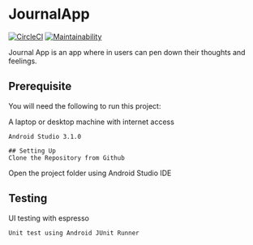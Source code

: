 # JournalApp

[![CircleCI](https://circleci.com/gh/Dfrank7/Journal-App/tree/master.svg?style=shield)](https://circleci.com/gh/Dfrank7/Journal-App/tree/master)  [![Maintainability](https://api.codeclimate.com/v1/badges/2ee0b2bb54f2530e708b/maintainability)](https://codeclimate.com/github/Dfrank7/Journal-App/maintainability)

Journal App is an app where in users can pen down their thoughts and feelings.

## Prerequisite
You will need the following to run this project:

A laptop or desktop machine with internet access
```
Android Studio 3.1.0

## Setting Up
Clone the Repository from Github
```
Open the project folder using Android Studio IDE

## Testing
UI testing with espresso
```
Unit test using Android JUnit Runner
